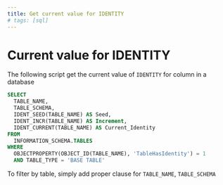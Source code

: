 ```yaml
---
title: Get current value for IDENTITY
# tags: [sql]
---
```


# Current value for IDENTITY

The following script get the current value of `IDENTITY` for column in a database

```SQL
SELECT 
  TABLE_NAME,
  TABLE_SCHEMA,
  IDENT_SEED(TABLE_NAME) AS Seed,
  IDENT_INCR(TABLE_NAME) AS Increment,
  IDENT_CURRENT(TABLE_NAME) AS Current_Identity
FROM 
  INFORMATION_SCHEMA.TABLES
WHERE 
  OBJECTPROPERTY(OBJECT_ID(TABLE_NAME), 'TableHasIdentity') = 1
  AND TABLE_TYPE = 'BASE TABLE'
```

To filter by table, simply add proper clause for `TABLE_NAME`, `TABLE_SCHEMA`